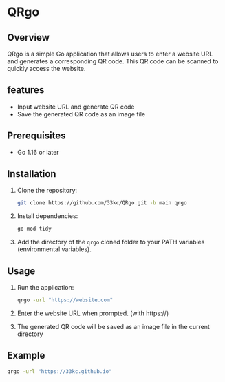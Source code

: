 # QRgo

## Overview

QRgo is a simple Go application that allows users to enter a website URL and generates a corresponding QR code. This QR code can be scanned to quickly access the website.

## features

- Input website URL and generate QR code
- Save the generated QR code as an image file

## Prerequisites

- Go 1.16 or later

## Installation

1. Clone the repository:
    ```sh
    git clone https://github.com/33kc/QRgo.git -b main qrgo
    ```

2. Install dependencies:
    ```sh
    go mod tidy
    ```
3. Add the directory of the `qrgo` cloned folder to your PATH variables (environmental variables).
    

## Usage

1. Run the application:
    ```sh
    qrgo -url "https://website.com"
    ```

2. Enter the website URL when prompted. (with https://)

3. The generated QR code will be saved as an image file in the current directory

## Example

```sh
qrgo -url "https://33kc.github.io"
```
